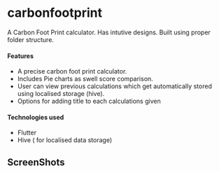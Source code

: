 # carbonfootprint

A Carbon Foot Print calculator. Has intutive designs.
Built using proper folder structure.
#### Features
- A precise carbon foot print calculator.
- Includes Pie charts as swell score comparison.
- User can view previous calculations which get automatically stored using localised storage (hive).
- Options for adding title to each calculations given

#### Technologies used
- Flutter
- Hive ( for localised data storage)


## ScreenShots

